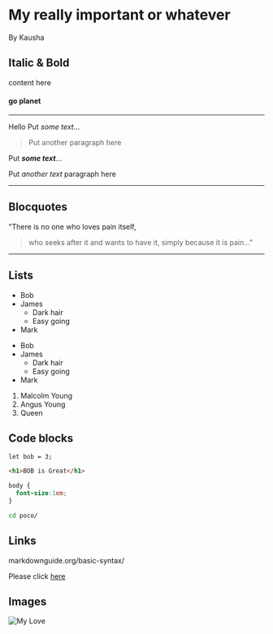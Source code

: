 # My really important or whatever
By Kausha

## Italic & Bold
content here

#### go planet
-----
Hello
Put *some text*...
<br>
>Put another paragraph here

Put ***some text***...

Put _another text_ paragraph here

---
## Blocquotes

"There is no one who loves pain itself, 

>who seeks after it and wants to have it, simply because it is pain..."

---
## Lists

- Bob 
- James
  - Dark hair
  - Easy going
- Mark

* Bob 
* James
  - Dark hair
  - Easy going
* Mark

1. Malcolm Young
2. Angus Young
3. Queen

## Code blocks

```
let bob = 3;

```

```html
<h1>BOB is Great</h1>

```
```CSS
body {
  font-size:1em;
}
```

```bash
cd poco/

```

## Links
markdownguide.org/basic-syntax/

Please click [here](markdownguide.org/basic-syntax/)


## Images
![My Love](https://thehorse.com/wp-content/uploads/2017/01/iStock-510488648.jpg)